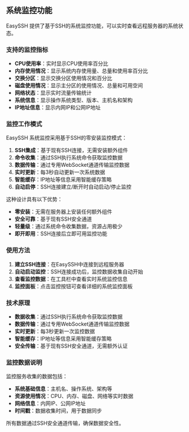 ## 系统监控功能

EasySSH 提供了基于SSH的系统监控功能，可以实时查看远程服务器的系统状态。

### 支持的监控指标

- **CPU使用率**：实时显示CPU使用率百分比
- **内存使用情况**：显示系统内存使用量、总量和使用率百分比
- **交换分区**：显示交换分区使用情况和百分比
- **磁盘使用情况**：显示主分区的使用情况、总量和可用空间
- **网络状态**：显示实时流量传输统计
- **系统信息**：显示操作系统类型、版本、主机名和架构
- **IP地址信息**：显示内网IP和公网IP地址

### 监控工作模式

EasySSH 系统监控采用基于SSH的零安装监控模式：

1. **SSH集成**：基于现有SSH连接，无需安装额外组件
2. **命令收集**：通过SSH执行系统命令获取监控数据
3. **数据传输**：通过专用WebSocket通道传输监控数据
4. **实时更新**：每3秒自动更新一次系统数据
5. **智能缓存**：IP地址等信息采用智能缓存策略
6. **自动启停**：SSH连接建立/断开时自动启动/停止监控

这种设计具有以下优势：
- **零安装**：无需在服务器上安装任何额外组件
- **安全可靠**：基于现有SSH安全通道
- **轻量级**：通过系统命令收集数据，资源占用极少
- **即开即用**：SSH连接后立即可用监控功能

### 使用方法

1. **建立SSH连接**：在EasySSH中连接到远程服务器
2. **自动启动监控**：SSH连接成功后，监控数据收集自动开始
3. **查看监控数据**：在工具栏中查看实时系统监控信息
4. **监控面板**：点击监控按钮可查看详细的系统监控面板

### 技术原理

- **数据收集**：通过SSH执行系统命令获取监控数据
- **数据传输**：通过专用WebSocket通道传输监控数据
- **实时更新**：每3秒更新一次监控数据
- **智能缓存**：IP地址等信息采用智能缓存策略
- **安全传输**：基于现有SSH安全通道，无需额外认证

### 监控数据说明

监控服务收集的数据包括：

- **系统基础信息**：主机名、操作系统、架构等
- **资源使用情况**：CPU、内存、磁盘、网络等实时数据
- **网络信息**：内网IP、公网IP地址
- **时间戳**：数据收集时间，用于数据同步

所有数据通过SSH安全通道传输，确保数据安全性。
